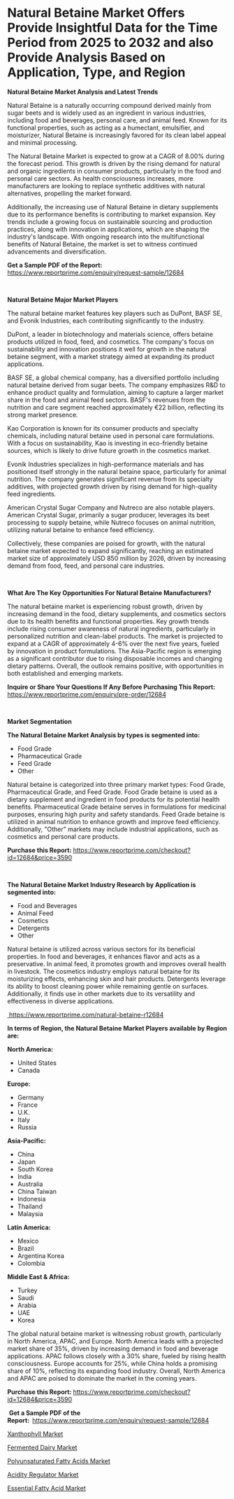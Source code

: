 <p><h1>Natural Betaine Market Offers Provide Insightful Data for the Time Period from 2025 to 2032 and also Provide Analysis Based on Application, Type, and Region</h1></p><p><strong>Natural Betaine Market Analysis and Latest Trends</strong></p>
<p><p>Natural Betaine is a naturally occurring compound derived mainly from sugar beets and is widely used as an ingredient in various industries, including food and beverages, personal care, and animal feed. Known for its functional properties, such as acting as a humectant, emulsifier, and moisturizer, Natural Betaine is increasingly favored for its clean label appeal and minimal processing.</p><p>The Natural Betaine Market is expected to grow at a CAGR of 8.00% during the forecast period. This growth is driven by the rising demand for natural and organic ingredients in consumer products, particularly in the food and personal care sectors. As health consciousness increases, more manufacturers are looking to replace synthetic additives with natural alternatives, propelling the market forward. </p><p>Additionally, the increasing use of Natural Betaine in dietary supplements due to its performance benefits is contributing to market expansion. Key trends include a growing focus on sustainable sourcing and production practices, along with innovation in applications, which are shaping the industry's landscape. With ongoing research into the multifunctional benefits of Natural Betaine, the market is set to witness continued advancements and diversification.</p></p>
<p><strong>Get a Sample PDF of the Report:&nbsp;</strong> <a href="https://www.reportprime.com/enquiry/request-sample/12684?utm_campaign=1131&utm_medium=2&utm_source=Github&utm_content=ia&utm_term=19032025&utm_id=natural-betaine">https://www.reportprime.com/enquiry/request-sample/12684</a></p>
<p>&nbsp;</p>
<p><strong>Natural Betaine Major Market Players</strong></p>
<p><p>The natural betaine market features key players such as DuPont, BASF SE, and Evonik Industries, each contributing significantly to the industry. </p><p>DuPont, a leader in biotechnology and materials science, offers betaine products utilized in food, feed, and cosmetics. The company's focus on sustainability and innovation positions it well for growth in the natural betaine segment, with a market strategy aimed at expanding its product applications.</p><p>BASF SE, a global chemical company, has a diversified portfolio including natural betaine derived from sugar beets. The company emphasizes R&D to enhance product quality and formulation, aiming to capture a larger market share in the food and animal feed sectors. BASF's revenues from the nutrition and care segment reached approximately €22 billion, reflecting its strong market presence.</p><p>Kao Corporation is known for its consumer products and specialty chemicals, including natural betaine used in personal care formulations. With a focus on sustainability, Kao is investing in eco-friendly betaine sources, which is likely to drive future growth in the cosmetics market.</p><p>Evonik Industries specializes in high-performance materials and has positioned itself strongly in the natural betaine space, particularly for animal nutrition. The company generates significant revenue from its specialty additives, with projected growth driven by rising demand for high-quality feed ingredients.</p><p>American Crystal Sugar Company and Nutreco are also notable players. American Crystal Sugar, primarily a sugar producer, leverages its beet processing to supply betaine, while Nutreco focuses on animal nutrition, utilizing natural betaine to enhance feed efficiency.</p><p>Collectively, these companies are poised for growth, with the natural betaine market expected to expand significantly, reaching an estimated market size of approximately USD 850 million by 2026, driven by increasing demand from food, feed, and personal care industries.</p></p>
<p>&nbsp;</p>
<p><strong>What Are The Key Opportunities For Natural Betaine Manufacturers?</strong></p>
<p><p>The natural betaine market is experiencing robust growth, driven by increasing demand in the food, dietary supplements, and cosmetics sectors due to its health benefits and functional properties. Key growth trends include rising consumer awareness of natural ingredients, particularly in personalized nutrition and clean-label products. The market is projected to expand at a CAGR of approximately 4-6% over the next five years, fueled by innovation in product formulations. The Asia-Pacific region is emerging as a significant contributor due to rising disposable incomes and changing dietary patterns. Overall, the outlook remains positive, with opportunities in both established and emerging markets.</p></p>
<p><strong>Inquire or Share Your Questions If Any Before Purchasing This Report:</strong> <a href="https://www.reportprime.com/enquiry/pre-order/12684?utm_campaign=1131&utm_medium=2&utm_source=Github&utm_content=ia&utm_term=19032025&utm_id=natural-betaine">https://www.reportprime.com/enquiry/pre-order/12684</a></p>
<p>&nbsp;</p>
<p><strong>Market Segmentation</strong></p>
<p><strong>The Natural Betaine Market Analysis by types is segmented into:</strong></p>
<p><ul><li>Food Grade</li><li>Pharmaceutical Grade</li><li>Feed Grade</li><li>Other</li></ul></p>
<p><p>Natural betaine is categorized into three primary market types: Food Grade, Pharmaceutical Grade, and Feed Grade. Food Grade betaine is used as a dietary supplement and ingredient in food products for its potential health benefits. Pharmaceutical Grade betaine serves in formulations for medicinal purposes, ensuring high purity and safety standards. Feed Grade betaine is utilized in animal nutrition to enhance growth and improve feed efficiency. Additionally, "Other" markets may include industrial applications, such as cosmetics and personal care products.</p></p>
<p><strong>Purchase this Report:&nbsp;</strong><a href="https://www.reportprime.com/checkout?id=12684&price=3590&utm_campaign=1131&utm_medium=2&utm_source=Github&utm_content=ia&utm_term=19032025&utm_id=natural-betaine">https://www.reportprime.com/checkout?id=12684&price=3590</a></p>
<p>&nbsp;</p>
<p><strong>The Natural Betaine Market Industry Research by Application is segmented into:</strong></p>
<p><ul><li>Food and Beverages</li><li>Animal Feed</li><li>Cosmetics</li><li>Detergents</li><li>Other</li></ul></p>
<p><p>Natural betaine is utilized across various sectors for its beneficial properties. In food and beverages, it enhances flavor and acts as a preservative. In animal feed, it promotes growth and improves overall health in livestock. The cosmetics industry employs natural betaine for its moisturizing effects, enhancing skin and hair products. Detergents leverage its ability to boost cleaning power while remaining gentle on surfaces. Additionally, it finds use in other markets due to its versatility and effectiveness in diverse applications.</p></p>
<p><a href="https://www.reportprime.com/natural-betaine-r12684?utm_campaign=1131&utm_medium=2&utm_source=Github&utm_content=ia&utm_term=19032025&utm_id=natural-betaine">&nbsp;https://www.reportprime.com/natural-betaine-r12684</a></p>
<p><strong>In terms of Region, the Natural Betaine Market Players available by Region are:</strong></p>
<p>
    <p> <strong> North America: </strong>
        <ul>
            <li>United States</li>
            <li>Canada</li>
        </ul>
        </p> 
    <p> <strong> Europe: </strong>
        <ul>
            <li>Germany</li>
            <li>France</li>
            <li>U.K.</li>
            <li>Italy</li>
            <li>Russia</li>
        </ul>
        </p> 
    <p> <strong> Asia-Pacific: </strong>
        <ul>
            <li>China</li>
            <li>Japan</li>
            <li>South Korea</li>
            <li>India</li>
            <li>Australia</li>
            <li>China Taiwan</li>
            <li>Indonesia</li>
            <li>Thailand</li>
            <li>Malaysia</li>
        </ul>
        </p> 
    <p> <strong> Latin America: </strong>
        <ul>
            <li>Mexico</li>
            <li>Brazil</li>
            <li>Argentina Korea</li>
            <li>Colombia</li>
        </ul>
        </p> 
    <p> <strong> Middle East & Africa: </strong>
        <ul>
            <li>Turkey</li>
            <li>Saudi</li>
            <li>Arabia</li>
            <li>UAE</li>
            <li>Korea</li>
        </ul>
    </p>
    </p>
<p><p>The global natural betaine market is witnessing robust growth, particularly in North America, APAC, and Europe. North America leads with a projected market share of 35%, driven by increasing demand in food and beverage applications. APAC follows closely with a 30% share, fueled by rising health consciousness. Europe accounts for 25%, while China holds a promising share of 10%, reflecting its expanding food industry. Overall, North America and APAC are poised to dominate the market in the coming years.</p></p>
<p><strong>Purchase this Report: </strong><a href="https://www.reportprime.com/checkout?id=12684&price=3590&utm_campaign=1131&utm_medium=2&utm_source=Github&utm_content=ia&utm_term=19032025&utm_id=natural-betaine">https://www.reportprime.com/checkout?id=12684&price=3590</a></p>
<p>&nbsp;<strong>Get a Sample PDF of the Report:&nbsp;&nbsp;</strong><a href="https://www.reportprime.com/enquiry/request-sample/12684?utm_campaign=1131&utm_medium=2&utm_source=Github&utm_content=ia&utm_term=19032025&utm_id=natural-betaine">https://www.reportprime.com/enquiry/request-sample/12684</a></p>
<p><strong></strong></p>
<p><p><a href="https://github.com/colloerrinbp/Market-Research-Report-List-1/blob/main/xanthophyll-market.md?utm_campaign=1131&utm_medium=2&utm_source=Github&utm_content=ia&utm_term=19032025&utm_id=natural-betaine">Xanthophyll Market</a></p><p><a href="https://github.com/sphaabrose/Market-Research-Report-List-1/blob/main/fermented-dairy-market.md?utm_campaign=1131&utm_medium=2&utm_source=Github&utm_content=ia&utm_term=19032025&utm_id=natural-betaine">Fermented Dairy Market</a></p><p><a href="https://github.com/wilzeryammy/Market-Research-Report-List-1/blob/main/polyunsaturated-fatty-acids-market.md?utm_campaign=1131&utm_medium=2&utm_source=Github&utm_content=ia&utm_term=19032025&utm_id=natural-betaine">Polyunsaturated Fatty Acids Market</a></p><p><a href="https://github.com/leptouwrites/Market-Research-Report-List-1/blob/main/acidity-regulator-market.md?utm_campaign=1131&utm_medium=2&utm_source=Github&utm_content=ia&utm_term=19032025&utm_id=natural-betaine">Acidity Regulator Market</a></p><p><a href="https://github.com/etapaqanee/Market-Research-Report-List-1/blob/main/essential-fatty-acid-market.md?utm_campaign=1131&utm_medium=2&utm_source=Github&utm_content=ia&utm_term=19032025&utm_id=natural-betaine">Essential Fatty Acid Market</a></p></p>
